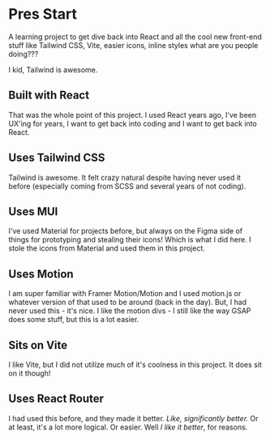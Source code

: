 # Pres Start

A learning project to get dive back into React and all the cool new front-end stuff like Tailwind CSS, Vite, easier icons, inline styles what are you people doing???

I kid, Tailwind is awesome.

## Built with React
That was the whole point of this project. I used React years ago, I've been UX'ing for years, I want to get back into coding and I want to get back into React.

## Uses Tailwind CSS
Tailwind is awesome. It felt crazy natural despite having never used it before (especially coming from SCSS and several years of not coding).  

## Uses MUI
I've used Material for projects before, but always on the Figma side of things for prototyping and stealing their icons! Which is what I did here. I stole the icons from Material and used them in this project.

## Uses Motion
I am super familiar with Framer Motion/Motion and I used motion.js or whatever version of that used to be around (back in the day). But, I had never used this - it's nice. I like the motion divs - I still like the way GSAP does some stuff, but this is a lot easier.

## Sits on Vite
I like Vite, but I did not utilize much of it's coolness in this project. It does sit on it though!

## Uses React Router
I had used this before, and they made it better. _Like, significantly better._ Or at least, it's a lot more logical. Or easier. Well _I like it better_, for reasons.
